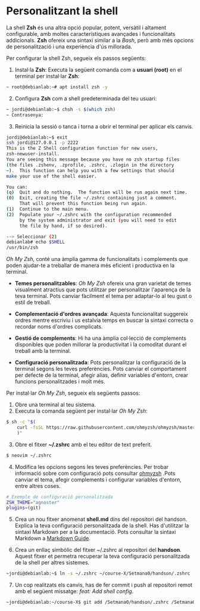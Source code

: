 # Personalitzant la shell

La shell **Zsh** és una altra opció popular, potent, versàtil i altament configurable, amb moltes característiques avançades i funcionalitats addicionals. **Zsh** ofereix una sintaxi similar a la *Bash*, però amb més opcions de personalització i una experiència d'ús millorada.

Per configurar la shell Zsh, segueix els passos següents:

1. Instal·la **Zsh**: Executa la següent comanda com a **usuari (root)** en el terminal per instal·lar **Zsh**:

```sh
~ root@debianlab:~# apt install zsh -y
```

2. Configura **Zsh** com a shell predeterminada del teu usuari: 
```sh
~ jordi@debianlab:~$ chsh -s $(which zsh)
~ Contrasenya:
```

3. Reinicia la sessió o tanca i torna a obrir el terminal per aplicar els canvis.

```sh
jordi@debianlab:~$ exit
ssh jordi@127.0.0.1 -p 2222
This is the Z Shell configuration function for new users,
zsh-newuser-install.
You are seeing this message because you have no zsh startup files
(the files .zshenv, .zprofile, .zshrc, .zlogin in the directory
~).  This function can help you with a few settings that should
make your use of the shell easier.

You can:
(q)  Quit and do nothing.  The function will be run again next time.
(0)  Exit, creating the file ~/.zshrc containing just a comment.
     That will prevent this function being run again.
(1)  Continue to the main menu.
(2)  Populate your ~/.zshrc with the configuration recommended
     by the system administrator and exit (you will need to edit
     the file by hand, if so desired).

--> Seleccionar (2)
debianlab# echo $SHELL
/usr/bin/zsh
```

*Oh My Zsh*, conté una àmplia gamma de funcionalitats i complements que poden ajudar-te a treballar de manera més eficient i productiva en la terminal. 

* **Temes personalitzables**: *Oh My Zsh* ofereix una gran varietat de temes visualment atractius que pots utilitzar per personalitzar l'aparença de la teva terminal. Pots canviar fàcilment el tema per adaptar-lo al teu gust o estil de treball.

* **Complementació d'ordres avançada**: Aquesta funcionalitat suggereix ordres mentre escriviu i us estalvia temps en buscar la sintaxi correcta o recordar noms d'ordres complicats.

* **Gestió de complements**: Hi ha una àmplia col·lecció de complements disponibles que poden millorar la productivitat i la comoditat durant el treball amb la terminal.

* **Configuració personalitzada**: Pots personalitzar la configuració de la terminal segons les teves preferències. Pots canviar el comportament per defecte de la terminal, afegir alias, definir variables d'entorn, crear funcions personalitzades i molt més.

Per instal·lar *Oh My Zsh*, segueix els següents passos:

1. Obre una terminal al teu sistema.
2. Executa la comanda següent per instal·lar *Oh My Zsh*:

```sh
$ sh -c "$(
    curl -fsSL https://raw.githubusercontent.com/ohmyzsh/ohmyzsh/master/tools/install.sh
    )"
```

3. Obre el fitxer **~/.zshrc** amb el teu editor de text preferit.

```sh
$ neovim ~/.zshrc
```

4. Modifica les opcions segons les teves preferències. Per trobar informació sobre com configuració pots consultar [ohmyzsh](https://github.com/ohmyzsh/ohmyzsh/) .Pots canviar el tema, afegir complements i configurar variables d'entorn, entre altres coses. 

```sh
# Exemple de configuració personalitzada
ZSH_THEME="agnoster"
plugins=(git)
```

5. Crea un nou fitxer anomenat **shell.md** dins del repositori del handson. Explica la teva configuració personalitzada de la shell. Has d'utilitzar la sintaxi Markdown per a la documentació. Pots consultar la sintaxi Markdown a [Markdown Guide](https://www.markdownguide.org/basic-syntax/).

6. Crea un enllaç simbòlic del fitxer ~/.zshrc al repositori del **handson**. Aquest fitxer et permetra recuperar la teva configuració personalitzada de la shell per altres sistemes.

```sh
~jordi@debianlab:~$ ln -s ~/.zshrc ~/course-X/Setmana0/handson/.zshrc
```

7. Un cop realitzats els canvis, has de fer commit i push al repositori remot amb el següent missatge: *feat: Add shell config*.

```sh
~jordi@debianlab:~/course-X$ git add /Setmana0/handson/.zshrc /Setmana0/handson/shell.md; git commit -m "feat: Add shell config"; git push
```


